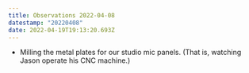 ```yaml
---
title: Observations 2022-04-08
datestamp: "20220408"
date: 2022-04-19T19:13:20.693Z
---
```

- Milling the metal plates for our studio mic panels. (That is, watching Jason operate his CNC machine.)